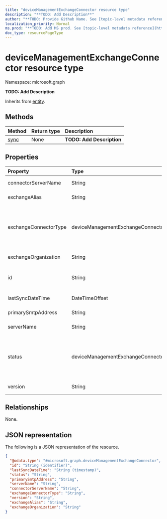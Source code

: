```yaml
---
title: "deviceManagementExchangeConnector resource type"
description: "**TODO: Add Description**"
author: "**TODO: Provide Github Name. See [topic-level metadata reference](https://msgo.azurewebsites.net/add/document/guidelines/metadata.html#topic-level-metadata)**"
localization_priority: Normal
ms.prod: "**TODO: Add MS prod. See [topic-level metadata reference](https://msgo.azurewebsites.net/add/document/guidelines/metadata.html#topic-level-metadata)**"
doc_type: resourcePageType
---
```


# deviceManagementExchangeConnector resource type


Namespace: microsoft.graph

**TODO: Add Description**


Inherits from [entity](../resources/entity.md).

## Methods
|Method|Return type|Description|
|:---|:---|:---|
|[sync](../api/devicemanagementexchangeconnector-sync.md)|None|**TODO: Add Description**|

## Properties
|Property|Type|Description|
|:---|:---|:---|
|connectorServerName|String|**TODO: Add Description**|
|exchangeAlias|String|**TODO: Add Description**|
|exchangeConnectorType|deviceManagementExchangeConnectorType|**TODO: Add Description**. Possible values are: `onPremises`, `hosted`, `serviceToService`, `dedicated`.|
|exchangeOrganization|String|**TODO: Add Description**|
|id|String|**TODO: Add Description** Inherited from [entity](../resources/entity.md)|
|lastSyncDateTime|DateTimeOffset|**TODO: Add Description**|
|primarySmtpAddress|String|**TODO: Add Description**|
|serverName|String|**TODO: Add Description**|
|status|deviceManagementExchangeConnectorStatus|**TODO: Add Description**. Possible values are: `none`, `connectionPending`, `connected`, `disconnected`.|
|version|String|**TODO: Add Description**|

## Relationships
None.

## JSON representation
The following is a JSON representation of the resource.
<!-- {
  "blockType": "resource",
  "keyProperty": "id",
  "@odata.type": "microsoft.graph.deviceManagementExchangeConnector",
  "baseType": "microsoft.graph.entity",
  "openType": false
}
-->
``` json
{
  "@odata.type": "#microsoft.graph.deviceManagementExchangeConnector",
  "id": "String (identifier)",
  "lastSyncDateTime": "String (timestamp)",
  "status": "String",
  "primarySmtpAddress": "String",
  "serverName": "String",
  "connectorServerName": "String",
  "exchangeConnectorType": "String",
  "version": "String",
  "exchangeAlias": "String",
  "exchangeOrganization": "String"
}
```

